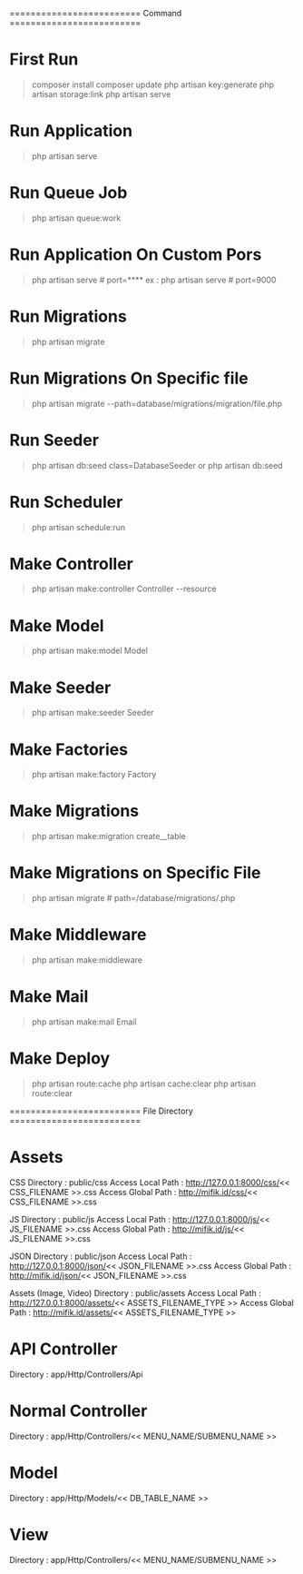 ========================= Command =========================
# First Run
> composer install
> composer update
> php artisan key:generate
> php artisan storage:link
> php artisan serve

# Run Application
> php artisan serve

# Run Queue Job
> php artisan queue:work

# Run Application On Custom Pors
> php artisan serve # port=****
ex : php artisan serve # port=9000

# Run Migrations
> php artisan migrate

# Run Migrations On Specific file
> php artisan migrate --path=database/migrations/migration/file.php

# Run Seeder
> php artisan db:seed class=DatabaseSeeder 
or
> php artisan db:seed

# Run Scheduler
> php artisan schedule:run

# Make Controller
> php artisan make:controller <NAMA-Controller>Controller --resource

# Make Model
> php artisan make:model <NAMA-Model>Model

# Make Seeder
> php artisan make:seeder <NAMA-TABEL>Seeder

# Make Factories
> php artisan make:factory <NAMA-TABEL>Factory

# Make Migrations
> php artisan make:migration create_<NAMA-TABEL>_table

# Make Migrations on Specific File
> php artisan migrate # path=/database/migrations/<NAMA-FILE>.php

# Make Middleware
> php artisan make:middleware <NAMA-MIDDLEWARE>

# Make Mail
> php artisan make:mail <NAMA-MAILER>Email

# Make Deploy
> php artisan route:cache
> php artisan cache:clear
> php artisan route:clear

========================= File Directory =========================
# Assets
CSS
Directory               : public/css
Access Local Path       : http://127.0.0.1:8000/css/<< CSS_FILENAME >>.css
Access Global Path      : http://mifik.id/css/<< CSS_FILENAME >>.css

JS
Directory               : public/js
Access Local Path       : http://127.0.0.1:8000/js/<< JS_FILENAME >>.css
Access Global Path      : http://mifik.id/js/<< JS_FILENAME >>.css

JSON
Directory               : public/json
Access Local Path       : http://127.0.0.1:8000/json/<< JSON_FILENAME >>.css
Access Global Path      : http://mifik.id/json/<< JSON_FILENAME >>.css

Assets (Image, Video)
Directory               : public/assets
Access Local Path       : http://127.0.0.1:8000/assets/<< ASSETS_FILENAME_TYPE >>
Access Global Path      : http://mifik.id/assets/<< ASSETS_FILENAME_TYPE >>

# API Controller
Directory               : app/Http/Controllers/Api

# Normal Controller
Directory               : app/Http/Controllers/<< MENU_NAME/SUBMENU_NAME >>

# Model
Directory               : app/Http/Models/<< DB_TABLE_NAME >>

# View
Directory               : app/Http/Controllers/<< MENU_NAME/SUBMENU_NAME >>